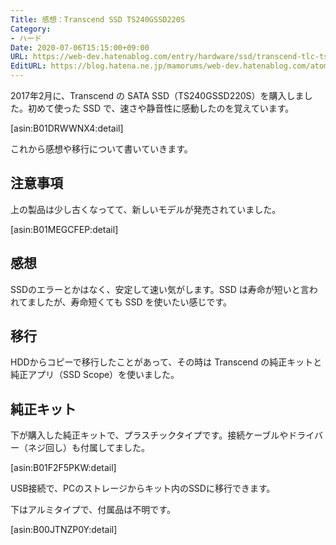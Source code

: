```yaml
---
Title: 感想：Transcend SSD TS240GSSD220S
Category:
- ハード
Date: 2020-07-06T15:15:00+09:00
URL: https://web-dev.hatenablog.com/entry/hardware/ssd/transcend-tlc-ts240gssd220s
EditURL: https://blog.hatena.ne.jp/mamorums/web-dev.hatenablog.com/atom/entry/8599973812318203201
---
```


2017年2月に、Transcend の SATA SSD（TS240GSSD220S）を購入しました。初めて使った SSD で、速さや静音性に感動したのを覚えています。

[asin:B01DRWWNX4:detail]

これから感想や移行について書いていきます。


## 注意事項
上の製品は少し古くなってて、新しいモデルが発売されていました。

[asin:B01MEGCFEP:detail]


## 感想
SSDのエラーとかはなく、安定して速い気がします。SSD は寿命が短いと言われてましたが、寿命短くても SSD を使いたい感じです。


## 移行
HDDからコピーで移行したことがあって、その時は Transcend の純正キットと純正アプリ（SSD Scope）を使いました。


## 純正キット
下が購入した純正キットで、プラスチックタイプです。接続ケーブルやドライバー（ネジ回し）も付属してました。

[asin:B01F2F5PKW:detail]

USB接続で、PCのストレージからキット内のSSDに移行できます。

下はアルミタイプで、付属品は不明です。

[asin:B00JTNZP0Y:detail]



